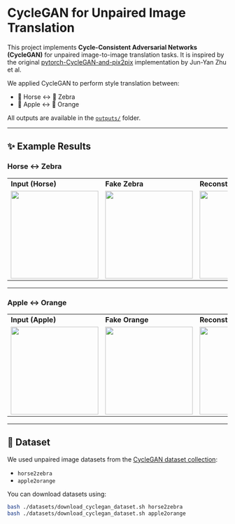 # CycleGAN for Unpaired Image Translation

This project implements **Cycle-Consistent Adversarial Networks (CycleGAN)** for unpaired image-to-image translation tasks. It is inspired by the original [pytorch-CycleGAN-and-pix2pix](https://github.com/junyanz/pytorch-CycleGAN-and-pix2pix) implementation by Jun-Yan Zhu et al.

We applied CycleGAN to perform style translation between:
- 🐴 Horse ↔ 🦓 Zebra
- 🍎 Apple ↔ 🍊 Orange

All outputs are available in the [`outputs/`](./outputs) folder.

---

## ✨ Example Results

### Horse ↔ Zebra

<table>
<tr>
<td><b>Input (Horse)</b></td>
<td><b>Fake Zebra</b></td>
<td><b>Reconstructed Horse</b></td>
</tr>
<tr>
<td><img src="./outputs/horse2zebra/input1.jpg" width="200"/></td>
<td><img src="./outputs/horse2zebra/fake1.jpg" width="200"/></td>
<td><img src="./outputs/horse2zebra/reconstructed1.jpg" width="200"/></td>
</tr>
</table>

---

### Apple ↔ Orange

<table>
<tr>
<td><b>Input (Apple)</b></td>
<td><b>Fake Orange</b></td>
<td><b>Reconstructed Apple</b></td>
</tr>
<tr>
<td><img src="./outputs/apple2orange/input1.jpg" width="200"/></td>
<td><img src="./outputs/apple2orange/fake1.jpg" width="200"/></td>
<td><img src="./outputs/apple2orange/reconstructed1.jpg" width="200"/></td>
</tr>
</table>

---

## 📁 Dataset

We used unpaired image datasets from the [CycleGAN dataset collection](https://people.eecs.berkeley.edu/~taesung_park/CycleGAN/datasets/):
- `horse2zebra`
- `apple2orange`

You can download datasets using:
```bash
bash ./datasets/download_cyclegan_dataset.sh horse2zebra
bash ./datasets/download_cyclegan_dataset.sh apple2orange
